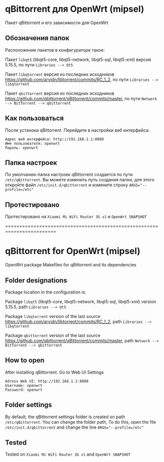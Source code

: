 # qBittorrent для OpenWrt (mipsel)
Пакет qBittorrent и его зависимости для OpenWrt

## Обозначения папок
Расположение пакетов в конфигураторе такое:

Пакет `libqt5` (libqt5-core, libqt5-network, libqt5-sql, libqt5-xml) версия 5.15.5, по пути `Libraries --> Qt5`

Пакет `libqtorrent` версия из последних исходников https://github.com/arvidn/libtorrent/commits/RC_1_2, по пути `Libraries --> libqtorrent`

Пакет `qbittorrent` версия из последних исходников https://github.com/qbittorrent/qBittorrent/commits/master, по пути `Network --> BitTorrent --> qbittorrent`

## Как пользоваться
После устаноки qBittorrent. Перейдите в настройки веб интерфейса:
```
Адрес веб интерфейса: http://192.168.1.1:8080
Имя пользователя: openwrt
Пароль: openwrt
```

## Папка настроек
По умолчанию папка настроек qBittorrent создается по пути `/etc/qBittorrent`. Вы можете изменить путь создания папки, для этого откройте файл `/etc/init.d/qbittorrent` и измените строку `ARGS="--profile=/etc"`

## Протестировано
Протестировано на `Xiaomi Mi WiFi Router 3G v1` и `OpenWrt SNAPSHOT`

========================================================================
# qBittorrent for OpenWrt (mipsel)
OpenWrt package Makefiles for qBittorrent and its dependencies

## Folder designations
Package location in the configuration is:

Package `libqt5` (libqt5-core, libqt5-network, libqt5-sql, libqt5-xml) version 5.15.5, path `Libraries --> Qt5`

Package `libqtorrent` version of the last source https://github.com/arvidn/libtorrent/commits/RC_1_2, path `Libraries --> libqtorrent`

Package `qbittorrent` version of the last source https://github.com/qbittorrent/qBittorrent/commits/master, path `Network --> BitTorrent --> qbittorrent`

## How to open
After installing qBittorrent. Go to Web UI Settings 
```
Adress Web UI: http://192.168.1.1:8080
Username: openwrt
Password: openwrt
```

## Folder settings
By default, the qBittorrent settings folder is created on path `/etc/qBittorrent`. You can change the folder path, To do this, open the file `/etc/init.d/qbittorrent` and change the line `ARGS="--profile=/etc"`

## Tested
Tested on `Xiaomi Mi WiFi Router 3G v1` and `OpenWrt SNAPSHOT`
